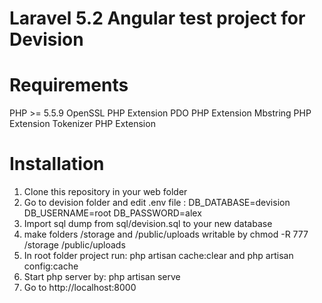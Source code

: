# Laravel 5.2 Angular test project for Devision

# Requirements
PHP >= 5.5.9
OpenSSL PHP Extension
PDO PHP Extension
Mbstring PHP Extension
Tokenizer PHP Extension

# Installation
1. Clone this repository in your web folder
2. Go to devision folder and edit .env file : DB_DATABASE=devision
DB_USERNAME=root
DB_PASSWORD=alex
3. Import sql dump from sql/devision.sql to your new database
4. make folders /storage and /public/uploads writable by chmod -R 777 /storage /public/uploads
5. In root folder project run:  php artisan cache:clear  and  php artisan config:cache 
6. Start php server by: php artisan serve
7. Go to http://localhost:8000
